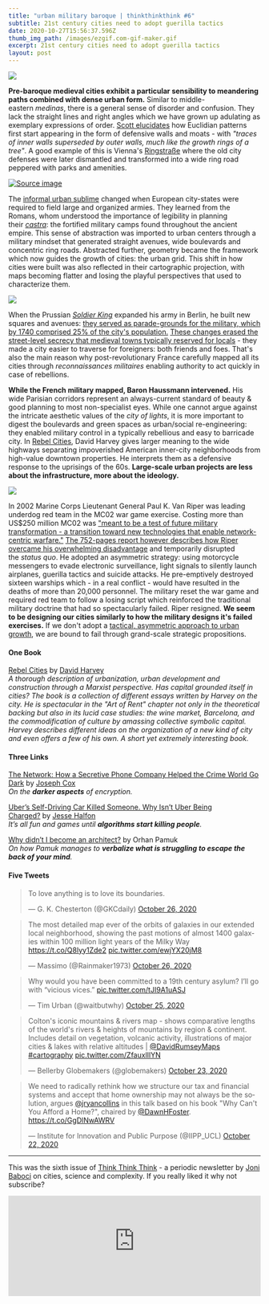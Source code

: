 ```yaml
---
title: "urban military baroque | thinkthinkthink #6"
subtitle: 21st century cities need to adopt guerilla tactics
date: 2020-10-27T15:56:37.596Z
thumb_img_path: /images/ezgif.com-gif-maker.gif
excerpt: 21st century cities need to adopt guerilla tactics
layout: post
---
```

<!--StartFragment-->

[![](https://cdn.substack.com/image/fetch/w_1456,c_limit,f_auto,q_auto:good,fl_progressive:steep/https%3A%2F%2Fbucketeer-e05bbc84-baa3-437e-9518-adb32be77984.s3.amazonaws.com%2Fpublic%2Fimages%2Fba827ae0-b2cb-4e50-86a1-4f241f252739_1735x928.png)](https://cdn.substack.com/image/fetch/f_auto,q_auto:good,fl_progressive:steep/https%3A%2F%2Fbucketeer-e05bbc84-baa3-437e-9518-adb32be77984.s3.amazonaws.com%2Fpublic%2Fimages%2Fba827ae0-b2cb-4e50-86a1-4f241f252739_1735x928.png)

**Pre-baroque medieval cities exhibit a particular sensibility to meandering paths combined with dense urban form.** Similar to middle-eastern *medinas*, there is a general sense of disorder and confusion. They lack the straight lines and right angles which we have grown up adulating as exemplary expressions of order. [Scott elucidates](https://www.goodreads.com/book/show/20186.Seeing_Like_a_State) how Euclidian patterns first start appearing in the form of defensive walls and moats - with *"traces of inner walls superseded by outer walls, much like the growth rings of a tree"*. A good example of this is Vienna's [Ringstraße](https://en.wikipedia.org/wiki/Vienna_Ring_Road) where the old city defenses were later dismantled and transformed into a wide ring road peppered with parks and amenities.

[![Source image](https://cdn.substack.com/image/fetch/w_1456,c_limit,f_auto,q_auto:good,fl_lossy/https%3A%2F%2Fbucketeer-e05bbc84-baa3-437e-9518-adb32be77984.s3.amazonaws.com%2Fpublic%2Fimages%2F83f13d04-4a64-4a4d-bb98-e9373f1b9b5a_780x467.gif)](https://cdn.substack.com/image/fetch/f_auto,q_auto:good,fl_progressive:steep/https%3A%2F%2Fbucketeer-e05bbc84-baa3-437e-9518-adb32be77984.s3.amazonaws.com%2Fpublic%2Fimages%2F83f13d04-4a64-4a4d-bb98-e9373f1b9b5a_780x467.gif)

The [informal urban sublime](https://thinkthinkthink.substack.com/p/the-informal-sublime-thinkthinkthink) changed when European city-states were required to field large and organized armies. They learned from the Romans, whom understood the importance of legibility in planning their *[castra](https://en.wikipedia.org/wiki/Castra)*: the fortified military camps found throughout the ancient empire. This sense of abstraction was imported to urban centers through a military mindset that generated straight avenues, wide boulevards and concentric ring roads. Abstracted further, geometry became the framework which now guides the growth of cities: the urban grid. This shift in how cities were built was also reflected in their cartographic projection, with maps becoming flatter and losing the playful perspectives that used to characterize them.

[![](https://cdn.substack.com/image/fetch/w_1456,c_limit,f_auto,q_auto:good,fl_progressive:steep/https%3A%2F%2Fbucketeer-e05bbc84-baa3-437e-9518-adb32be77984.s3.amazonaws.com%2Fpublic%2Fimages%2Fa9f1d14f-9bb6-4198-876f-38a096ad52bf_1596x814.jpeg)](https://cdn.substack.com/image/fetch/f_auto,q_auto:good,fl_progressive:steep/https%3A%2F%2Fbucketeer-e05bbc84-baa3-437e-9518-adb32be77984.s3.amazonaws.com%2Fpublic%2Fimages%2Fa9f1d14f-9bb6-4198-876f-38a096ad52bf_1596x814.jpeg)

When the Prussian *[Soldier King](https://en.wikipedia.org/wiki/Frederick_William_I_of_Prussia)* expanded his army in Berlin, he built new squares and avenues: [they served as parade-grounds for the military, which by 1740 comprised 25% of the city's population.](https://www.bl.uk/picturing-places/articles/the-baroque-city-town-plans-of-the-18th-century) [These changes erased the street-level secrecy that medieval towns typically reserved for locals](https://www.goodreads.com/book/show/20186.Seeing_Like_a_State) - they made a city easier to traverse for foreigners: both friends and foes. That's also the main reason why post-revolutionary France carefully mapped all its cities through *reconnaissances militaires* enabling authority to act quickly in case of rebellions.

**While the French military mapped, Baron Haussmann intervened.** His wide Parisian corridors represent an always-current standard of beauty & good planning to most non-specialist eyes. While one cannot argue against the intricate aesthetic values of the *city of lights*, it is more important to digest the boulevards and green spaces as urban/social re-engineering: they enabled military control in a typically rebellious and easy to barricade city. In [Rebel Cities](https://www.goodreads.com/book/show/13095855-rebel-cities), David Harvey gives larger meaning to the wide highways separating impoverished American inner-city neighborhoods from high-value downtown properties. He interprets them as a defensive response to the uprisings of the 60s. **Large-scale urban projects are less about the infrastructure, more about the ideology.**

[![](https://cdn.substack.com/image/fetch/w_1456,c_limit,f_auto,q_auto:good,fl_progressive:steep/https%3A%2F%2Fbucketeer-e05bbc84-baa3-437e-9518-adb32be77984.s3.amazonaws.com%2Fpublic%2Fimages%2F26c9bdaf-34a8-454d-940a-66db238007dc_1501x442.jpeg)](https://cdn.substack.com/image/fetch/f_auto,q_auto:good,fl_progressive:steep/https%3A%2F%2Fbucketeer-e05bbc84-baa3-437e-9518-adb32be77984.s3.amazonaws.com%2Fpublic%2Fimages%2F26c9bdaf-34a8-454d-940a-66db238007dc_1501x442.jpeg)

In 2002 Marine Corps Lieutenant General Paul K. Van Riper was leading underdog red team in the MC02 war game exercise. Costing more than US$250 million MC02 was ["meant to be a test of future military transformation - a transition toward new technologies that enable network-centric warfare."](https://en.wikipedia.org/wiki/Millennium_Challenge_2002) [The 752-pages report however describes how Riper overcame his overwhelming disadvantage](https://www.esd.whs.mil/Portals/54/Documents/FOID/Reading%20Room/Joint_Staff/12-F-0344-Millennium-Challenge-2002-Experiment-Report.pdf) and temporarily disrupted the *status quo*. He adopted an asymmetric strategy: using motorcycle messengers to evade electronic surveillance, light signals to silently launch airplanes, guerilla tactics and suicide attacks. He pre-emptively destroyed sixteen warships which - in a real conflict - would have resulted in the deaths of more than 20,000 personnel. The military reset the war game and required red team to follow a losing script which reinforced the traditional military doctrine that had so spectacularly failed. Riper resigned. **We seem to be designing our cities similarly to how the military designs it's failed exercises.** If we don't adopt a [tactical, asymmetric approach to urban growth](https://thinkthinkthink.substack.com/p/cities-and-dna-september-2020), we are bound to fail through grand-scale strategic propositions.

#### **One Book**

[Rebel Cities](https://www.goodreads.com/book/show/13095855-rebel-cities) by [David Harvey](https://twitter.com/profdavidharvey?lang=en)\
*A thorough description of urbanization, urban development and construction through a Marxist perspective. Has capital grounded itself in cities? The book is a collection of different essays written by Harvey on the city. He is spectacular in the "Art of Rent" chapter not only in the theoretical backing but also in its lucid case studies: the wine market, Barcelona, and the commodification of culture by amassing collective symbolic capital. Harvey describes different ideas on the organization of a new kind of city and even offers a few of his own. A short yet extremely interesting book.*

#### Three Links

[The Network: How a Secretive Phone Company Helped the Crime World Go Dark](https://www.vice.com/en/article/v7m4pj/the-network-vincent-ramos-phantom-secure) by [Joseph Cox](https://twitter.com/josephfcox)\
*On the **darker aspects** of encryption.*

[Uber’s Self-Driving Car Killed Someone. Why Isn’t Uber Being Charged?](https://slate.com/technology/2020/10/uber-self-driving-car-death-arizona-vs-vasquez.html) by [Jesse Halfon](https://twitter.com/HalfonJesse)\
*It’s all fun and games until **algorithms start killing people**.*

[Why didn’t I become an architect?](https://autonomies.org/2016/11/orhan-pamuk-why-didnt-i-become-an-architect/) by Orhan Pamuk\
*On how Pamuk manages to **verbalize what is struggling to escape the back of your mind**.*

#### Five Tweets

<!--StartFragment-->

<blockquote class="twitter-tweet"><p lang="en" dir="ltr">To love anything is to love its boundaries.</p>&mdash; G. K. Chesterton (@GKCdaily) <a href="https://twitter.com/GKCdaily/status/1320858734373957637?ref_src=twsrc%5Etfw">October 26, 2020</a></blockquote> <script async src="https://platform.twitter.com/widgets.js" charset="utf-8"></script>

<!--EndFragment-->

<!--StartFragment-->

<blockquote class="twitter-tweet"><p lang="en" dir="ltr">The most detailed map ever of the orbits of galaxies in our extended local neighborhood, showing the past motions of almost 1400 galaxies within 100 million light years of the Milky Way <a href="https://t.co/Q8lyy1Zde2">https://t.co/Q8lyy1Zde2</a> <a href="https://t.co/ewjYX20jM8">pic.twitter.com/ewjYX20jM8</a></p>&mdash; Massimo (@Rainmaker1973) <a href="https://twitter.com/Rainmaker1973/status/1320750472458883072?ref_src=twsrc%5Etfw">October 26, 2020</a></blockquote> <script async src="https://platform.twitter.com/widgets.js" charset="utf-8"></script>

<!--EndFragment--><!--StartFragment-->

<blockquote class="twitter-tweet"><p lang="en" dir="ltr">Why would you have been committed to a 19th century asylum? I’ll go with “vicious vices.” <a href="https://t.co/tJI9A1uASJ">pic.twitter.com/tJI9A1uASJ</a></p>&mdash; Tim Urban (@waitbutwhy) <a href="https://twitter.com/waitbutwhy/status/1320418808163684352?ref_src=twsrc%5Etfw">October 25, 2020</a></blockquote> <script async src="https://platform.twitter.com/widgets.js" charset="utf-8"></script>

<!--EndFragment--><!--StartFragment-->

<blockquote class="twitter-tweet"><p lang="en" dir="ltr">Colton&#39;s iconic mountains &amp; rivers map - shows comparative lengths of the world&#39;s rivers &amp; heights of mountains by region &amp; continent. Includes detail on vegetation, volcanic activity, illustrations of major cities &amp; lakes with relative altitudes | <a href="https://twitter.com/DavidRumseyMaps?ref_src=twsrc%5Etfw">@DavidRumseyMaps</a> <a href="https://twitter.com/hashtag/cartography?src=hash&amp;ref_src=twsrc%5Etfw">#cartography</a> <a href="https://t.co/ZfauxlIlYN">pic.twitter.com/ZfauxlIlYN</a></p>&mdash; Bellerby Globemakers (@globemakers) <a href="https://twitter.com/globemakers/status/1319557699311489024?ref_src=twsrc%5Etfw">October 23, 2020</a></blockquote> <script async src="https://platform.twitter.com/widgets.js" charset="utf-8"></script>

<!--EndFragment--><!--StartFragment-->

<blockquote class="twitter-tweet"><p lang="en" dir="ltr">We need to radically rethink how we structure our tax and financial systems and accept that home ownership may not always be the solution, argues <a href="https://twitter.com/jryancollins?ref_src=twsrc%5Etfw">@jryancollins</a> in this talk based on his book &quot;Why Can&#39;t You Afford a Home?&quot;, chaired by <a href="https://twitter.com/DawnHFoster?ref_src=twsrc%5Etfw">@DawnHFoster</a>. <a href="https://t.co/GgDlNwAWRV">https://t.co/GgDlNwAWRV</a></p>&mdash; Institute for Innovation and Public Purpose (@IIPP_UCL) <a href="https://twitter.com/IIPP_UCL/status/1319338247898759168?ref_src=twsrc%5Etfw">October 22, 2020</a></blockquote> <script async src="https://platform.twitter.com/widgets.js" charset="utf-8"></script>

<!--EndFragment-->

- - -

This was the sixth issue of [Think Think Think](https://thinkthinkthink.substack.com/) - a periodic newsletter by [Joni Baboci](https://joni.baboci.net/) on cities, science and complexity. If you really liked it why not subscribe?

<iframe src="https://thinkthinkthink.substack.com/embed" width="100%" height="200" style="border:0px solid #EEE; background:white;" frameborder="0" scrolling="no"></iframe>